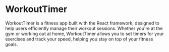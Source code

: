 
# WorkoutTimer
WorkoutTimer is a fitness app built with the React framework, designed to help users efficiently manage their workout sessions. Whether you're at the gym or working out at home, WorkoutTimer allows you to set timers for your exercises and track your speed, helping you stay on top of your fitness goals.
